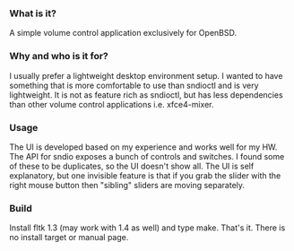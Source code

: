 ### What is it?
A simple volume control application exclusively for OpenBSD.

### Why and who is it for? 
I usually prefer a lightweight desktop environment setup. I wanted to have something that is more comfortable to use than sndioctl and is very lightweight.
It is not as feature rich as sndioctl, but has less dependencies than other volume control applications i.e. xfce4-mixer.

### Usage
The UI is developed based on my experience and works well for my HW. The API for sndio exposes a bunch of controls and switches. I found some of these to be duplicates, so the UI doesn't show all.
The UI is self explanatory, but one invisible feature is that if you grab the slider with the right mouse button then "sibling" sliders are moving separately.

### Build
Install fltk 1.3 (may work with 1.4 as well) and type make. That's it. There is no install target or manual page.
